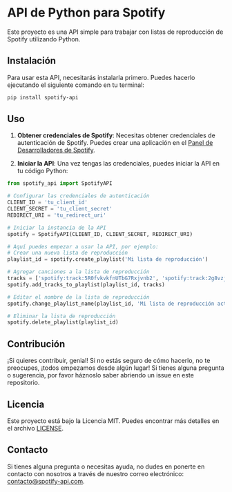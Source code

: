 # API de Python para Spotify

Este proyecto es una API simple para trabajar con listas de reproducción de Spotify utilizando Python.

## Instalación

Para usar esta API, necesitarás instalarla primero. Puedes hacerlo ejecutando el siguiente comando en tu terminal:

```bash
pip install spotify-api
```

## Uso

1. **Obtener credenciales de Spotify**: Necesitas obtener credenciales de autenticación de Spotify. Puedes crear una aplicación en el [Panel de Desarrolladores de Spotify](https://developer.spotify.com/dashboard/applications).

2. **Iniciar la API**: Una vez tengas las credenciales, puedes iniciar la API en tu código Python:

```python
from spotify_api import SpotifyAPI

# Configurar las credenciales de autenticación
CLIENT_ID = 'tu_client_id'
CLIENT_SECRET = 'tu_client_secret'
REDIRECT_URI = 'tu_redirect_uri'

# Iniciar la instancia de la API
spotify = SpotifyAPI(CLIENT_ID, CLIENT_SECRET, REDIRECT_URI)

# Aquí puedes empezar a usar la API, por ejemplo:
# Crear una nueva lista de reproducción
playlist_id = spotify.create_playlist('Mi lista de reproducción')

# Agregar canciones a la lista de reproducción
tracks = ['spotify:track:5R0fvkvkfnUTbG7Rxjvnb2', 'spotify:track:2g8vzjoM0kbIy5Jf4gUTjL']
spotify.add_tracks_to_playlist(playlist_id, tracks)

# Editar el nombre de la lista de reproducción
spotify.change_playlist_name(playlist_id, 'Mi lista de reproducción actualizada')

# Eliminar la lista de reproducción
spotify.delete_playlist(playlist_id)
```

## Contribución

¡Si quieres contribuir, genial! Si no estás seguro de cómo hacerlo, no te preocupes, ¡todos empezamos desde algún lugar! Si tienes alguna pregunta o sugerencia, por favor háznoslo saber abriendo un issue en este repositorio.

## Licencia

Este proyecto está bajo la Licencia MIT. Puedes encontrar más detalles en el archivo [LICENSE](LICENSE).

## Contacto

Si tienes alguna pregunta o necesitas ayuda, no dudes en ponerte en contacto con nosotros a través de nuestro correo electrónico: contacto@spotify-api.com.
